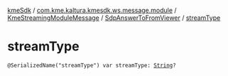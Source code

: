[kmeSdk](../../../index.md) / [com.kme.kaltura.kmesdk.ws.message.module](../../index.md) / [KmeStreamingModuleMessage](../index.md) / [SdpAnswerToFromViewer](index.md) / [streamType](./stream-type.md)

# streamType

`@SerializedName("streamType") var streamType: `[`String`](https://kotlinlang.org/api/latest/jvm/stdlib/kotlin/-string/index.html)`?`